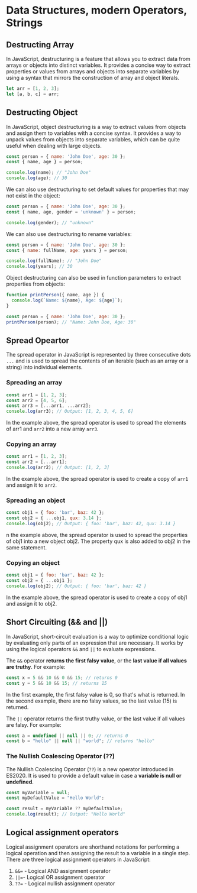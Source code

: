 # Data Structures, modern Operators, Strings

## Destructing Array

In JavaScript, destructuring is a feature that allows you to extract data from arrays or objects into distinct variables. It provides a concise way to extract properties or values from arrays and objects into separate variables by using a syntax that mirrors the construction of array and object literals.

```js
let arr = [1, 2, 3];
let [a, b, c] = arr;

```

## Destructing Object

In JavaScript, object destructuring is a way to extract values from objects and assign them to variables with a concise syntax. It provides a way to unpack values from objects into separate variables, which can be quite useful when dealing with large objects.

```js
const person = { name: 'John Doe', age: 30 };
const { name, age } = person;

console.log(name); // "John Doe"
console.log(age); // 30
```


We can also use destructuring to set default values for properties that may not exist in the object:

```js
const person = { name: 'John Doe', age: 30 };
const { name, age, gender = 'unknown' } = person;

console.log(gender); // "unknown"
```

We can also use destructuring to rename variables:

```js
const person = { name: 'John Doe', age: 30 };
const { name: fullName, age: years } = person;

console.log(fullName); // "John Doe"
console.log(years); // 30
```

Object destructuring can also be used in function parameters to extract properties from objects:

```js
function printPerson({ name, age }) {
  console.log(`Name: ${name}, Age: ${age}`);
}

const person = { name: 'John Doe', age: 30 };
printPerson(person); // "Name: John Doe, Age: 30"

```

## Spread Opeartor
The spread operator in JavaScript is represented by three consecutive dots `...` and is used to spread the contents of an iterable (such as an array or a string) into individual elements.
### Spreading an array

```js
const arr1 = [1, 2, 3];
const arr2 = [4, 5, 6];
const arr3 = [...arr1, ...arr2];
console.log(arr3); // Output: [1, 2, 3, 4, 5, 6]
```

In the example above, the spread operator is used to spread the elements of arr1 and `arr2` into a new array `arr3`.

### Copying an array
```js
const arr1 = [1, 2, 3];
const arr2 = [...arr1];
console.log(arr2); // Output: [1, 2, 3]
```

In the example above, the spread operator is used to create a copy of `arr1` and assign it to `arr2`.

### Spreading an object

```js
const obj1 = { foo: 'bar', baz: 42 };
const obj2 = { ...obj1, qux: 3.14 };
console.log(obj2); // Output: { foo: 'bar', baz: 42, qux: 3.14 }

```

n the example above, the spread operator is used to spread the properties of obj1 into a new object obj2. The property qux is also added to obj2 in the same statement.

### Copying an object

```js
const obj1 = { foo: 'bar', baz: 42 };
const obj2 = { ...obj1 };
console.log(obj2); // Output: { foo: 'bar', baz: 42 }

```
In the example above, the spread operator is used to create a copy of obj1 and assign it to obj2.

## Short Circuiting (&& and ||)

In JavaScript, short-circuit evaluation is a way to optimize conditional logic by evaluating only parts of an expression that are necessary. It works by using the logical operators `&&` and `||` to evaluate expressions.

The `&&` operator **returns the first falsy value**, or the **last value if all values are truthy**. For example:

```js
const x = 5 && 10 && 0 && 15; // returns 0
const y = 5 && 10 && 15; // returns 15
```
In the first example, the first falsy value is 0, so that's what is returned. In the second example, there are no falsy values, so the last value (15) is returned.

The `||` operator returns the first truthy value, or the last value if all values are falsy. For example:

```js
const a = undefined || null || 0; // returns 0
const b = "hello" || null || "world"; // returns "hello"
```

### The Nullish Coalescing Operator (??)

The Nullish Coalescing Operator (`??`) is a new operator introduced in ES2020. It is used to provide a default value in case a **variable is null or undefined**.

```js
const myVariable = null;
const myDefaultValue = "Hello World";

const result = myVariable ?? myDefaultValue;
console.log(result); // Output: "Hello World"

```


## Logical assignment operators


Logical assignment operators are shorthand notations for performing a logical operation and then assigning the result to a variable in a single step. There are three logical assignment operators in JavaScript:

1) `&&=` - Logical AND assignment operator
2) `||=`- Logical OR assignment operator
3) `??=` - Logical nullish assignment operator